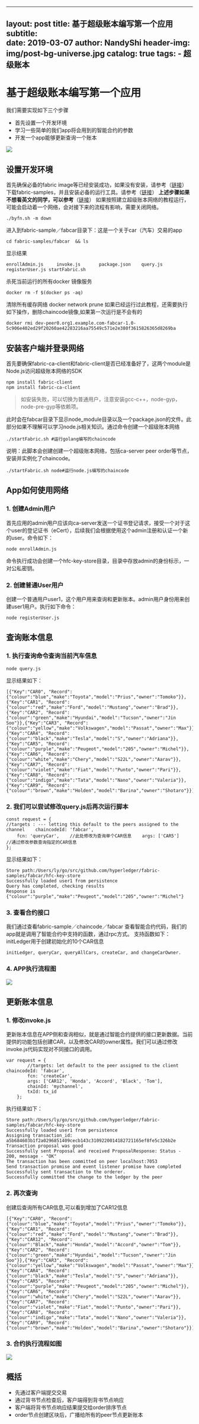 
---
layout:     post
title:      基于超级账本编写第一个应用
subtitle:   
date:       2019-03-07
author:     NandyShi
header-img: img/post-bg-universe.jpg
catalog: true
tags:
    - 超级账本
---
# 基于超级账本编写第一个应用

我们需要实现如下三个步骤

* 首先设置一个开发环境
* 学习一些简单的我们app将会用到的智能合约的参数
* 开发一个app能够更新查询一个账本

![](https://i.loli.net/2019/03/07/5c80e1ef6a473.jpg)
## 设置开发环境

首先确保必备的fabric image等已经安装成功，如果没有安装，请参考（[链接](https://hyperledger-fabric.readthedocs.io/en/release-1.0/prereqs.html)）
下载fabric-samples，并且安装必备的运行工具。请参考（[链接](https://hyperledger-fabric.readthedocs.io/en/release-1.0/samples.html)）
**上述步骤如果不想看英文的同学，可以参考**（[链接](https://segmentfault.com/a/1190000014221967)）
如果按照建立超级账本网络的教程运行，可能会启动着一个网络，会对接下来的流程有影响，需要关闭网络。
```
./byfn.sh -m down
```
进入到fabric-sample／fabcar目录下：这是一个关于car（汽车）交易的app
```
cd fabric-samples/fabcar  && ls
```
显示结果
```
enrollAdmin.js     invoke.js       package.json    query.js        registerUser.js startFabric.sh
```
杀死当前运行的所有docker 镜像服务
```
docker rm -f $(docker ps -aq)
```
清除所有缓存网络
docker network prune
如果已经运行过此教程，还需要执行如下操作，删除chaincode镜像,如果第一次运行是不会有的
```
docker rmi dev-peer0.org1.example.com-fabcar-1.0-5c906e402ed29f20260ae42283216aa75549c571e2e380f3615826365d8269ba
```
## 安装客户端并登录网络

首先要确保fabric-ca-client和fabric-client是否已经准备好了，这两个module是Node.js访问超级账本网络的SDK
```
npm install fabric-client
npm install fabric-ca-client
```
>如安装失败，可以切换为普通用户，注意安装gcc-c++，node-gyp，node-pre-gyp等依赖项。

此时会在fabcar目录下显示node_module目录以及一个package.json的文件。此部分如果不理解可以学习node.js相关知识。通过命令创建一个超级账本网络
```
./startFabric.sh #运行golang编写的chaincode
```
说明：此脚本会创建创建一个超级账本网络，包括ca-server peer order等节点，安装并实例化了chaincode。
 ```
./startFabric.sh node#运行node.js编写的chaincode
```
## App如何使用网络

### 1. 创建Admin用户
首先应用的admin用户应该向ca-server发送一个证书登记请求，接受一个对于这个user的登记证书（eCert），后续我们会根据使用这个admin注册和认证一个新的user。命令如下：
```
node enrollAdmin.js
```
命令执行成功会创建一个hfc-key-store目录，目录中存放admin的身份标示，一对公私密钥。
### 2. 创建普通User用户
创建一个普通用户user1，这个用户用来查询和更新账本。admin用户身份用来创建user1用户。执行如下命令：
```
node registerUser.js
```

## 查询账本信息

### 1. 执行查询命令查询当前汽车信息

```
node query.js
```
显示结果如下：
```
[{"Key":"CAR0", "Record": {"colour":"blue","make":"Toyota","model":"Prius","owner":"Tomoko"}},{"Key":"CAR1", "Record":{"colour":"red","make":"Ford","model":"Mustang","owner":"Brad"}},{"Key":"CAR2", "Record":{"colour":"green","make":"Hyundai","model":"Tucson","owner":"Jin Soo"}},{"Key":"CAR3", "Record":{"colour":"yellow","make":"Volkswagen","model":"Passat","owner":"Max"}},{"Key":"CAR4", "Record":{"colour":"black","make":"Tesla","model":"S","owner":"Adriana"}},{"Key":"CAR5", "Record":{"colour":"purple","make":"Peugeot","model":"205","owner":"Michel"}},{"Key":"CAR6", "Record":{"colour":"white","make":"Chery","model":"S22L","owner":"Aarav"}},{"Key":"CAR7", "Record":{"colour":"violet","make":"Fiat","model":"Punto","owner":"Pari"}},{"Key":"CAR8", "Record":{"colour":"indigo","make":"Tata","model":"Nano","owner":"Valeria"}},{"Key":"CAR9", "Record":{"colour":"brown","make":"Holden","model":"Barina","owner":"Shotaro"}}]
```

### 2. 我们可以尝试修改query.js后再次运行脚本
```
const request = {
//targets : --- letting this default to the peers assigned to the channel    chaincodeId: 'fabcar',
    fcn: 'queryCar',    //此处修改为查询单个CAR信息    args: ['CAR5']        //通过修改参数查询指定的CAR信息
};
```
显示结果如下：
```
Store path:/Users/ly/go/src/github.com/hyperledger/fabric-samples/fabcar/hfc-key-store
Successfully loaded user1 from persistence
Query has completed, checking results
Response is  {"colour":"purple","make":"Peugeot","model":"205","owner":"Michel"}
```
### 3. 查看合约接口
我们通过查看fabric-sample／chaincode／fabcar 查看智能合约代码，我们的app就是调用了智能合约中支持的函数，通过rpc方式。
支持函数如下：
initLedger用于创建初始化的10个CAR信息
```
initLedger, queryCar, queryAllCars, createCar, and changeCarOwner.
```

### 4. APP执行流程图
![](https://i.loli.net/2019/03/07/5c80e4e5d76c9.jpg)

## 更新账本信息
### 1. 修改invoke.js

更新账本信息在APP侧和查询相似，就是通过智能合约提供的接口更新数据。当前提供的功能包括创建CAR，以及修改CAR的owner属性。我们可以通过修改invoke.js代码实现对不同接口的调用。
```
var request = {
        //targets: let default to the peer assigned to the client        chaincodeId: 'fabcar',
        fcn: 'createCar',
        args: ['CAR12', 'Honda', 'Accord', 'Black', 'Tom'],
        chainId: 'mychannel',
        txId: tx_id
    };
```
执行结果如下：
```
Store path:/Users/ly/go/src/github.com/hyperledger/fabric-samples/fabcar/hfc-key-store
Successfully loaded user1 from persistence
Assigning transaction_id:  a5b684603b1f2a0296851409cecb143c3109220014182721165ef8fe5c326b2e
Transaction proposal was good
Successfully sent Proposal and received ProposalResponse: Status - 200, message - "OK"
The transaction has been committed on peer localhost:7053
Send transaction promise and event listener promise have completed
Successfully sent transaction to the orderer.
Successfully committed the change to the ledger by the peer
```

### 2. 再次查询
创建后查询所有CAR信息,可以看到增加了CAR12信息
```
[{"Key":"CAR0", "Record":{"colour":"blue","make":"Toyota","model":"Prius","owner":"Tomoko"}},{"Key":"CAR1", "Record":{"colour":"red","make":"Ford","model":"Mustang","owner":"Brad"}},{"Key":"CAR12", "Record":{"colour":"Black","make":"Honda","model":"Accord","owner":"Tom"}},{"Key":"CAR2", "Record":{"colour":"green","make":"Hyundai","model":"Tucson","owner":"Jin Soo"}},{"Key":"CAR3", "Record":{"colour":"yellow","make":"Volkswagen","model":"Passat","owner":"Max"}},{"Key":"CAR4", "Record":{"colour":"black","make":"Tesla","model":"S","owner":"Adriana"}},{"Key":"CAR5", "Record":{"colour":"purple","make":"Peugeot","model":"205","owner":"Michel"}},{"Key":"CAR6", "Record":{"colour":"white","make":"Chery","model":"S22L","owner":"Aarav"}},{"Key":"CAR7", "Record":{"colour":"violet","make":"Fiat","model":"Punto","owner":"Pari"}},{"Key":"CAR8", "Record":{"colour":"indigo","make":"Tata","model":"Nano","owner":"Valeria"}},{"Key":"CAR9", "Record":{"colour":"brown","make":"Holden","model":"Barina","owner":"Shotaro"}}]
```
### 3. 合约执行流程如图
![](https://i.loli.net/2019/03/07/5c80e5a36a7a1.jpg)
## 概括

- 先通过客户端提交交易
- 通过背书节点检查后，客户端得到背书节点响应
- 客户端将背书节点响应结果提交给order排序节点
- order节点创建区块后，广播给所有的peer节点更新账本
